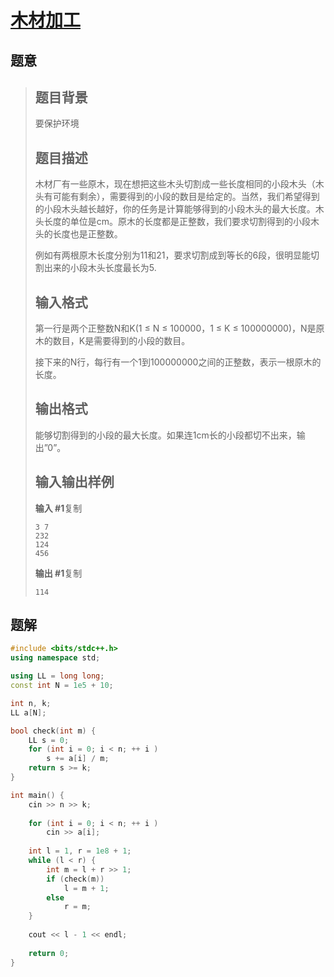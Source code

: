 #  [木材加工](https://www.luogu.com.cn/problem/P2440)

## 题意

>   ## 题目背景
>
>   要保护环境
>
>   ## 题目描述
>
>   木材厂有一些原木，现在想把这些木头切割成一些长度相同的小段木头（木头有可能有剩余），需要得到的小段的数目是给定的。当然，我们希望得到的小段木头越长越好，你的任务是计算能够得到的小段木头的最大长度。木头长度的单位是cm。原木的长度都是正整数，我们要求切割得到的小段木头的长度也是正整数。
>
>   例如有两根原木长度分别为11和21，要求切割成到等长的6段，很明显能切割出来的小段木头长度最长为5.
>
>   ## 输入格式
>
>   第一行是两个正整数N和K(1 ≤ N ≤ 100000，1 ≤ K ≤ 100000000)，N是原木的数目，K是需要得到的小段的数目。
>
>   接下来的N行，每行有一个1到100000000之间的正整数，表示一根原木的长度。
>
>   ## 输出格式
>
>   能够切割得到的小段的最大长度。如果连1cm长的小段都切不出来，输出”0”。
>
>   ## 输入输出样例
>
>   **输入 #1**复制
>
>   ```
>   3 7
>   232
>   124
>   456
>   ```
>
>   **输出 #1**复制
>
>   ```
>   114
>   ```

## 题解



```c++
#include <bits/stdc++.h>
using namespace std;

using LL = long long;
const int N = 1e5 + 10;

int n, k;
LL a[N];

bool check(int m) {
    LL s = 0;
    for (int i = 0; i < n; ++ i )
        s += a[i] / m;
    return s >= k;
}

int main() {
    cin >> n >> k;
    
    for (int i = 0; i < n; ++ i )
        cin >> a[i];
    
    int l = 1, r = 1e8 + 1;
    while (l < r) {
        int m = l + r >> 1;
        if (check(m))
            l = m + 1;
        else
            r = m;
    }
    
    cout << l - 1 << endl;
    
    return 0;
}
```



```python3

```

